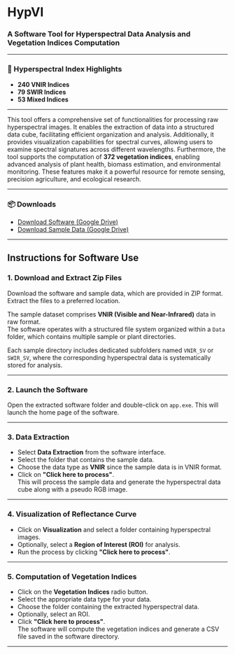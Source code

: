 # HypVI  
### A Software Tool for Hyperspectral Data Analysis and Vegetation Indices Computation  

---

### 🌿 Hyperspectral Index Highlights

- **240 VNIR Indices**  
- **79 SWIR Indices**  
- **53 Mixed Indices**  

---

This tool offers a comprehensive set of functionalities for processing raw hyperspectral images. It enables the extraction of data into a structured data cube, facilitating efficient organization and analysis. Additionally, it provides visualization capabilities for spectral curves, allowing users to examine spectral signatures across different wavelengths. Furthermore, the tool supports the computation of **372 vegetation indices**, enabling advanced analysis of plant health, biomass estimation, and environmental monitoring. These features make it a powerful resource for remote sensing, precision agriculture, and ecological research.

---

### 📦 Downloads

- [Download Software (Google Drive)](https://drive.google.com/file/d/1oQrfqMHVaxTidMyq6lKPadRpBvXQ_hRI/view?usp=drive_link)
- [Download Sample Data (Google Drive)](https://drive.google.com/file/d/1wfT7MheEpiAuOlbnc5Tn7uXl0t5Gajqk/view?usp=drive_link)

---

## Instructions for Software Use

### 1. Download and Extract Zip Files

Download the software and sample data, which are provided in ZIP format. Extract the files to a preferred location.

The sample dataset comprises **VNIR (Visible and Near-Infrared)** data in raw format.  
The software operates with a structured file system organized within a `Data` folder, which contains multiple sample or plant directories.

Each sample directory includes dedicated subfolders named `VNIR_SV` or `SWIR_SV`, where the corresponding hyperspectral data is systematically stored for analysis.

---

### 2. Launch the Software

Open the extracted software folder and double-click on `app.exe`. This will launch the home page of the software.

---

### 3. Data Extraction
 
- Select **Data Extraction** from the software interface.  
- Select the folder that contains the sample data.  
- Choose the data type as **VNIR** since the sample data is in VNIR format.  
- Click on **"Click here to process"**.  
  This will process the sample data and generate the hyperspectral data cube along with a pseudo RGB image.

---

### 4. Visualization of Reflectance Curve

- Click on **Visualization** and select a folder containing hyperspectral images.  
- Optionally, select a **Region of Interest (ROI)** for analysis.  
- Run the process by clicking **"Click here to process"**.

---

### 5. Computation of Vegetation Indices

- Click on the **Vegetation Indices** radio button.  
- Select the appropriate data type for your data.  
- Choose the folder containing the extracted hyperspectral data.  
- Optionally, select an ROI.  
- Click **"Click here to process"**.  
  The software will compute the vegetation indices and generate a CSV file saved in the software directory.

---
